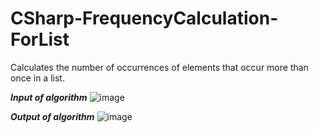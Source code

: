 # CSharp-FrequencyCalculation-ForList
Calculates the number of occurrences of elements that occur more than once in a list.


***Input of algorithm***
![image](https://user-images.githubusercontent.com/71414017/170557185-2032fd39-ae32-4462-b206-3ec0878586fe.png)



***Output of algorithm***
![image](https://user-images.githubusercontent.com/71414017/170556977-ba7aa0f0-73a0-4b30-9ef9-1316cf13fd78.png)


